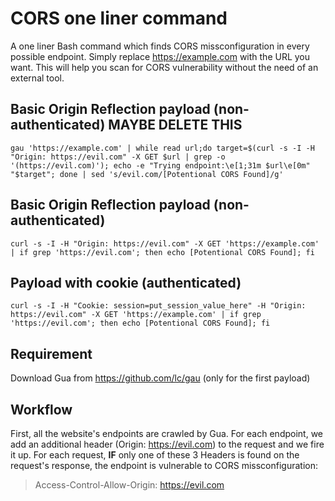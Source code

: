 # CORS one liner command

A one liner Bash command which finds CORS missconfiguration in every possible endpoint. Simply replace https://example.com with the URL you want. This will help you scan for CORS vulnerability without the need of an external tool.

## Basic Origin Reflection payload (non-authenticated) MAYBE DELETE THIS

`gau 'https://example.com' | while read url;do target=$(curl -s -I -H "Origin: https://evil.com" -X GET $url | grep -o '(https://evil.com)'); echo -e "Trying endpoint:\e[1;31m $url\e[0m" "$target"; done | sed 's/evil.com/[Potentional CORS Found]/g'`

## Basic Origin Reflection payload (non-authenticated)

`curl -s -I -H "Origin: https://evil.com" -X GET 'https://example.com' | if grep 'https://evil.com'; then echo [Potentional CORS Found]; fi`

## Payload with cookie (authenticated)
`curl -s -I -H "Cookie: session=put_session_value_here" -H "Origin: https://evil.com" -X GET 'https://example.com' | if grep 'https://evil.com'; then echo [Potentional CORS Found]; fi`

## Requirement

Download Gua from https://github.com/lc/gau (only for the first payload)

## Workflow

First, all the website's endpoints are crawled by Gua. For each endpoint, we add an additional header (Origin: https://evil.com) to the request and we fire it up. 
For each request, **IF** only one of these 3 Headers is found on the request's response, the endpoint is vulnerable to CORS missconfiguration:
> Access-Control-Allow-Origin: https://evil.com 
